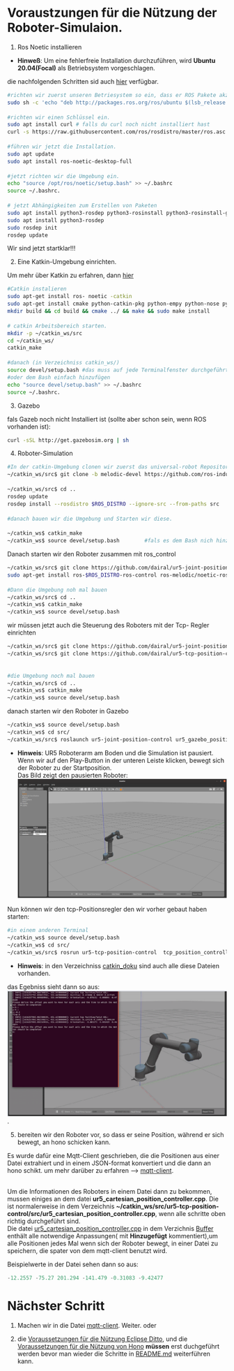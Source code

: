 # Voraustzungen für die Nützung der Roboter-Simulaion.

1. Ros Noetic installieren 

- **Hinweß**: Um eine fehlerfreie Installation durchzuführen, wird **Ubuntu 20.04(Focal)** als Betriebsystem vorgeschlagen.

die nachfolgenden Schritten sid auch [hier](http://wiki.ros.org/noetic/Installation/Ubuntu) verfügbar.

```bash
#richten wir zuerst unseren Betriesystem so ein, dass er ROS Pakete akzepiert.
sudo sh -c 'echo "deb http://packages.ros.org/ros/ubuntu $(lsb_release -sc) main" > /etc/apt/sources.list.d/ros-latest.list'

#richten wir einen Schlüssel ein.
sudo apt install curl # falls du curl noch nicht installiert hast
curl -s https://raw.githubusercontent.com/ros/rosdistro/master/ros.asc | sudo apt-key add -

#führen wir jetzt die Installation.
sudo apt update
sudo apt install ros-noetic-desktop-full

#jetzt richten wir die Umgebung ein.
echo "source /opt/ros/noetic/setup.bash" >> ~/.bashrc
source ~/.bashrc.

# jetzt Abhängigkeiten zum Erstellen von Paketen
sudo apt install python3-rosdep python3-rosinstall python3-rosinstall-generator python3-wstool build-essential
sudo apt install python3-rosdep
sudo rosdep init
rosdep update
```

Wir sind jetzt startklar!!!

2. Eine Katkin-Umgebung einrichten.

Um mehr über Katkin zu erfahren, dann [hier](https://github.com/ros/catkin)

```bash
#Catkin instalieren
sudo apt-get install ros- noetic -catkin
sudo apt-get install cmake python-catkin-pkg python-empy python-nose python-setuptools libgtest-dev build-essential
mkdir build && cd build && cmake ../ && make && sudo make install

# catkin Arbeitsbereich starten.
mkdir -p ~/catkin_ws/src
cd ~/catkin_ws/
catkin_make

#danach (in Verzeichniss catkin_ws/)
source devel/setup.bash #das muss auf jede Terminalfenster durchgeführt werden, die neu geöffnet wird.
#oder dem Bash einfach hinzufügen 
echo "source devel/setup.bash" >> ~/.bashrc
source ~/.bashrc.
```
3. Gazebo

fals Gazeb noch nicht Installiert ist (sollte aber schon sein, wenn ROS vorhanden ist):

```bash
curl -sSL http://get.gazebosim.org | sh
```

4. Roboter-Simulation

```bash
#In der catkin-Umgebung clonen wir zuerst das universal-robot Repository
~/catkin_ws/src$ git clone -b melodic-devel https://github.com/ros-industrial/universal_robot.git  #das Repository hat nur das Paket für die Melodic Version von ROS, die aber einwandfrei mit noetic funktioniert.

~/catkin_ws/src$ cd ..
rosdep update
rosdep install --rosdistro $ROS_DISTRO --ignore-src --from-paths src

#danach bauen wir die Umgebung und Starten wir diese.

~/catkin_ws$ catkin_make
~/catkin_ws$ source devel/setup.bash        #fals es dem Bash nich hinzugefügt wurde.

```
Danach starten wir den Roboter zusammen mit ros_control

```bash
~/catkin_ws/src$ git clone https://github.com/dairal/ur5-joint-position-control.git
sudo apt-get install ros-$ROS_DISTRO-ros-control ros-melodic/noetic-ros-controllers

#Dann die Umgebung noh mal bauen
~/catkin_ws/src$ cd ..
~/catkin_ws$ catkin_make
~/catkin_ws$ source devel/setup.bash

```
wir müssen jetzt auch die Steuerung des Roboters mit der Tcp- Regler einrichten

```bash
~/catkin_ws/src$ git clone https://github.com/dairal/ur5-joint-position-control.git
~/catkin_ws/src$ git clone https://github.com/dairal/ur5-tcp-position-control.git


#die Umgebung noch mal bauen
~/catkin_ws/src$ cd ..
~/catkin_ws$ catkin_make
~/catkin_ws$ source devel/setup.bash
```
danach starten wir den Roboter in Gazebo

```bash
~/catkin_ws$ source devel/setup.bash
~/catkin_ws$ cd src/
~/catkin_ws/src$ roslaunch ur5-joint-position-control ur5_gazebo_position_control.launch
```
- **Hinweis**:  UR5 Roboterarm am Boden und die Simulation ist pausiert. Wenn wir auf den Play-Button in der unteren Leiste klicken, bewegt sich der Roboter zu der Startposition.</br>
Das Bild zeigt den pausierten Roboter:
![](../../Fotos/Roboter-simulation-pausiert.png) 

Nun können wir den tcp-Positionsregler den wir vorher gebaut haben starten:

```bash
#in einem anderen Terminal
~/catkin_ws$ source devel/setup.bash
~/catkin_ws$ cd src/
~/catkin_ws/src$ rosrun ur5-tcp-position-control  tcp_position_controller
``` 

- **Hinweis**: in den Verzeichniss [catkin_doku](../../Buffer/catkin_doku/) sind auch alle diese Dateien vorhanden.

das Egebniss sieht dann so aus:
![](../../Fotos/Roboter_mit_dem_tcp_Controler.png).

5. bereiten wir den Roboter vor, so dass er seine Position, während er sich bewegt, an hono schicken kann.

Es wurde dafür eine Mqtt-Client geschrieben, die die Positionen aus einer Datei extrahiert und in einem JSON-format konvertiert und die dann an hono schikt. um mehr darüber zu erfahren --> [mqtt-client](../mqtt-client_vorausetzungen/mqtt_verbindung_hono.cpp). </br></br>

Um die Informationen des Roboters in einem Datei dann zu bekommen, mussen einiges an dem datei **ur5_cartesian_position_controller.cpp**. Die ist normalerweise in dem Verzeichnis **~/catkin_ws/src/ur5-tcp-position-control/src/ur5_cartesian_position_controller.cpp**, wenn alle schritte oben richtig durchgeführt sind.</br>
Die datei [ur5_cartesian_position_controller.cpp](../../Buffer/catkin_doku/ur5_cartesian_position_controller.cpp) in dem Verzichnis [Buffer](../../Buffer/) enthält alle notwendige Anpassungen( mit **Hinzugefügt** kommentiert),um alle Positionen jedes Mal wenn sich der Roboter bewegt, in einer Datei zu speichern, die spater von dem mqtt-client benutzt wird.

Beispielwerte in der Datei sehen dann so aus:
```sql
-12.2557 -75.27 201.294 -141.479 -0.31083 -9.42477
```
# Nächster Schritt

1. Machen wir in die Datei [mqtt-client](../mqtt-client_vorausetzungen/mqtt_verbindung_hono.cpp). Weiter. oder 

2. die [Voraussetzungen für die Nützung Eclipse Ditto](../Ditto_Vorausetzungen/README.md), und die [Voraussetzungen für die Nützung von Hono](../Hono_Vorausetungen/README.md) **müssen** erst duchgeführt werden bevor man wieder die Schritte in [README.md](../../README.md) weiterführen kann.
